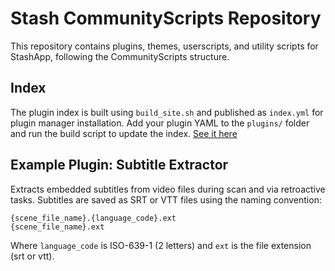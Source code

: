 # Stash CommunityScripts Repository

This repository contains plugins, themes, userscripts, and utility scripts for StashApp, following the CommunityScripts structure.

## Index
The plugin index is built using `build_site.sh` and published as `index.yml` for plugin manager installation. Add your plugin YAML to the `plugins/` folder and run the build script to update the index. [See it here](https://peter23231.github.io/stashplugins/stable/index.yml)

## Example Plugin: Subtitle Extractor
Extracts embedded subtitles from video files during scan and via retroactive tasks. Subtitles are saved as SRT or VTT files using the naming convention:

    {scene_file_name}.{language_code}.ext
    {scene_file_name}.ext

Where `language_code` is ISO-639-1 (2 letters) and `ext` is the file extension (srt or vtt).
